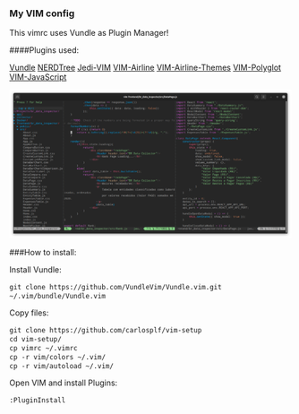 ### My VIM config

This vimrc uses Vundle as Plugin Manager!


####Plugins used:

[Vundle](https://github.com/VundleVim/Vundle.vim)
[NERDTree](https://github.com/preservim/nerdtree)
[Jedi-VIM](https://github.com/davidhalter/jedi-vim)
[VIM-Airline](https://github.com/vim-airline/vim-airline)
[VIM-Airline-Themes](https://github.com/vim-airline/vim-airline-themes)
[VIM-Polyglot](https://github.com/sheerun/vim-polyglot)
[VIM-JavaScript](https://github.com/pangloss/vim-javascript)

![alt text](screenshot-2.png "VIM Screenshot")

###How to install:

Install Vundle:
    
    git clone https://github.com/VundleVim/Vundle.vim.git ~/.vim/bundle/Vundle.vim

Copy files:

    git clone https://github.com/carlosplf/vim-setup
    cd vim-setup/
    cp vimrc ~/.vimrc
    cp -r vim/colors ~/.vim/
    cp -r vim/autoload ~/.vim/

Open VIM and install Plugins:

    :PluginInstall

